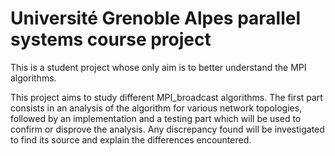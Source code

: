 # Université Grenoble Alpes parallel systems course project

This is a student project whose only aim is to better understand the MPI
algorithms.

This project aims to study different MPI_broadcast algorithms.
The first part consists in an analysis of the algorithm for
various network topologies, followed by an implementation and a testing
part which will be used to confirm or disprove the analysis.
Any discrepancy found will be investigated to find its source and
explain the differences encountered.